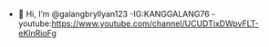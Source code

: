 - 👋 Hi, I’m @galangbryllyan123
-IG:KANGGALANG76
-youtube:https://www.youtube.com/channel/UCUDTixDWpvFLT-eKlnRioFg
